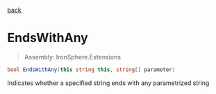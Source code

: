 ﻿

[back](/IronSphere.Extensions/types/StringExtension)

# EndsWithAny

> Assembly: IronSphere.Extensions

```csharp
bool EndsWithAny(this string this, string[] parameter)
```

Indicates whether a specified string ends with any parametrized string

 